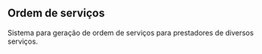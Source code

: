 ## Ordem de serviços

Sistema para geração de ordem de serviços para prestadores de diversos serviços.